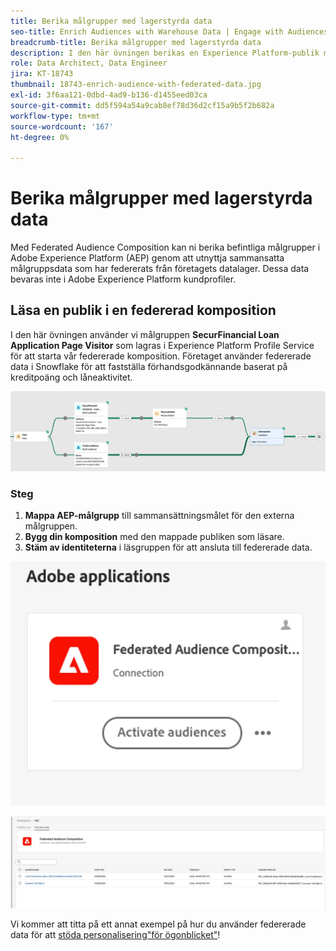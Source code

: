 ```yaml
---
title: Berika målgrupper med lagerstyrda data
seo-title: Enrich Audiences with Warehouse Data | Engage with Audiences from your Data Warehouse using Federated Audience Composition
breadcrumb-title: Berika målgrupper med lagerstyrda data
description: I den här övningen berikas en Experience Platform-publik med lagerdata.
role: Data Architect, Data Engineer
jira: KT-18743
thumbnail: 18743-enrich-audience-with-federated-data.jpg
exl-id: 3f6aa121-0dbd-4ad9-b136-d1455eed03ca
source-git-commit: dd5f594a54a9cab8ef78d36d2cf15a9b5f2b682a
workflow-type: tm+mt
source-wordcount: '167'
ht-degree: 0%

---
```


# Berika målgrupper med lagerstyrda data

Med Federated Audience Composition kan ni berika befintliga målgrupper i Adobe Experience Platform (AEP) genom att utnyttja sammansatta målgruppsdata som har federerats från företagets datalager. Dessa data bevaras inte i Adobe Experience Platform kundprofiler.

## Läsa en publik i en federerad komposition

I den här övningen använder vi målgruppen **SecurFinancial Loan Application Page Visitor** som lagras i Experience Platform Profile Service för att starta vår federerade komposition. Företaget använder federerade data i Snowflake för att fastställa förhandsgodkännande baserat på kreditpoäng och låneaktivitet.

![federated-composition-example](assets/snowflake-preapproval.png)

### Steg

1. **Mappa AEP-målgrupp** till sammansättningsmålet för den externa målgruppen.
2. **Bygg din komposition** med den mappade publiken som läsare.
3. **Stäm av identiteterna** i läsgruppen för att ansluta till federerade data.

![federated-method-1-1](assets/federated-method-1-1.png)

![federated-method-1-2](assets/federated-method-1-2.png)

Vi kommer att titta på ett annat exempel på hur du använder federerade data för att [stöda personalisering&quot;för ögonblicket&quot;](deliver-in-the-moment-personalization.md)!
